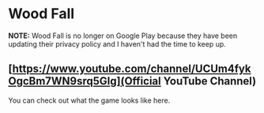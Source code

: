 # Wood Fall

**NOTE:** Wood Fall is no longer on Google Play because they have been updating
their privacy policy and I haven't had the time to keep up.


## [https://www.youtube.com/channel/UCUm4fykOgcBm7WN9srq5Glg](Official YouTube Channel)

You can check out what the game looks like here.

